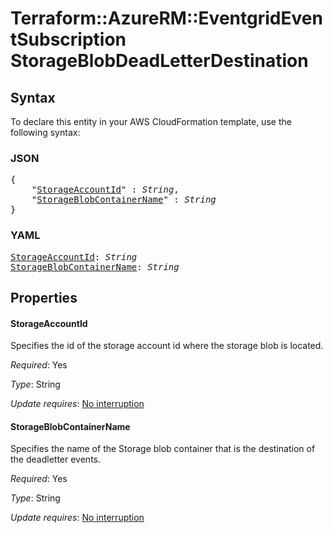 # Terraform::AzureRM::EventgridEventSubscription StorageBlobDeadLetterDestination

## Syntax

To declare this entity in your AWS CloudFormation template, use the following syntax:

### JSON

<pre>
{
    "<a href="#storageaccountid" title="StorageAccountId">StorageAccountId</a>" : <i>String</i>,
    "<a href="#storageblobcontainername" title="StorageBlobContainerName">StorageBlobContainerName</a>" : <i>String</i>
}
</pre>

### YAML

<pre>
<a href="#storageaccountid" title="StorageAccountId">StorageAccountId</a>: <i>String</i>
<a href="#storageblobcontainername" title="StorageBlobContainerName">StorageBlobContainerName</a>: <i>String</i>
</pre>

## Properties

#### StorageAccountId

Specifies the id of the storage account id where the storage blob is located.

_Required_: Yes

_Type_: String

_Update requires_: [No interruption](https://docs.aws.amazon.com/AWSCloudFormation/latest/UserGuide/using-cfn-updating-stacks-update-behaviors.html#update-no-interrupt)

#### StorageBlobContainerName

Specifies the name of the Storage blob container that is the destination of the deadletter events.

_Required_: Yes

_Type_: String

_Update requires_: [No interruption](https://docs.aws.amazon.com/AWSCloudFormation/latest/UserGuide/using-cfn-updating-stacks-update-behaviors.html#update-no-interrupt)

